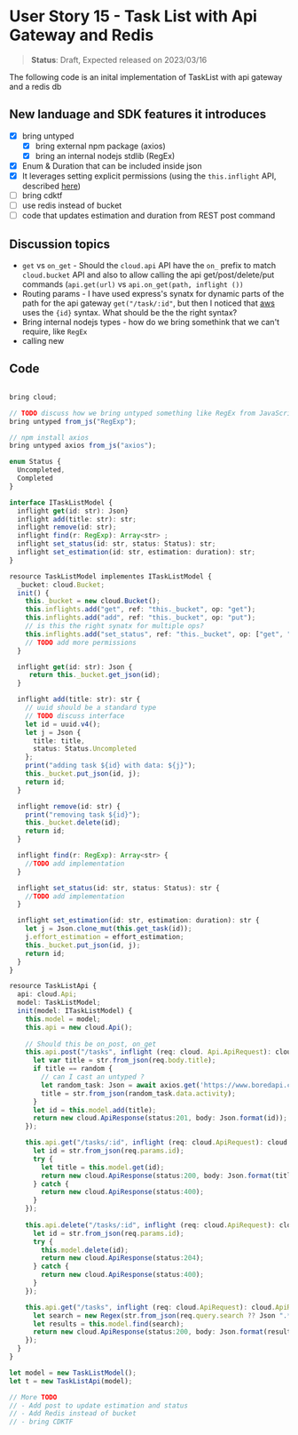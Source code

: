 # User Story 15 - Task List with Api Gateway and Redis

> **Status**: Draft, Expected released on 2023/03/16


The following code is an inital implementation of TaskList with api gateway and a redis db 

## New landuage and SDK features it introduces

- [x] bring untyped
  - [x] bring external npm package (axios)
  - [x] bring an internal nodejs stdlib (RegEx)
- [x] Enum & Duration that can be included inside json
- [x] It leverages setting explicit permissions (using the `this.inflight` API, described [here](https://github.com/winglang/wing/pull/1610))
- [ ] bring cdktf
- [ ] use redis instead of bucket
- [ ] code that updates estimation and duration from REST post command

## Discussion topics
- `get` vs `on_get` - Should the `cloud.api` API have the `on_` prefix to match `cloud.bucket` API and also to allow calling
the api get/post/delete/put commands (`api.get(url)` vs `api.on_get(path, inflight ())`
- Routing params - I have used express's synatx for dynamic parts of the path for the api gateway `get("/task/:id"`, 
but then I noticed that [aws](https://docs.aws.amazon.com/apigateway/latest/developerguide/api-gateway-create-api-step-by-step.html) 
uses the `{id}` syntax. What should be the the right syntax?
- Bring internal nodejs types - how do we bring somethink that we can't require, like `RegEx`
- calling new 

## Code 
```ts (wing)

bring cloud;

// TODO discuss how we bring untyped something like RegEx from JavaScript 
bring untyped from_js("RegExp"); 

// npm install axios
bring untyped axios from_js("axios"); 

enum Status {
  Uncompleted,
  Completed
}

interface ITaskListModel {
  inflight get(id: str): Json}
  inflight add(title: str): str;
  inflight remove(id: str); 
  inflight find(r: RegExp): Array<str> ;
  inflight set_status(id: str, status: Status): str;
  inflight set_estimation(id: str, estimation: duration): str;
}

resource TaskListModel implementes ITaskListModel {
  _bucket: cloud.Bucket;
  init() {
    this._bucket = new cloud.Bucket();
    this.inflights.add("get", ref: "this._bucket", op: "get");
    this.inflights.add("add", ref: "this._bucket", op: "put");
    // is this the right synatx for multiple ops? 
    this.inflights.add("set_status", ref: "this._bucket", op: ["get", "put"]); 
    // TODO add more permissions
  }

  inflight get(id: str): Json {
     return this._bucket.get_json(id);
  }

  inflight add(title: str): str {
    // uuid should be a standard type
    // TODO discuss interface
    let id = uuid.v4(); 
    let j = Json { 
      title: title, 
      status: Status.Uncompleted
    };
    print("adding task ${id} with data: ${j}"); 
    this._bucket.put_json(id, j);
    return id;
  }

  inflight remove(id: str) {
    print("removing task ${id}");
    this._bucket.delete(id);
    return id;
  }

  inflight find(r: RegExp): Array<str> { 
    //TODO add implementation
  }

  inflight set_status(id: str, status: Status): str {
    //TODO add implementation
  }

  inflight set_estimation(id: str, estimation: duration): str {
    let j = Json.clone_mut(this.get_task(id));
    j.effort_estimation = effort_estimation;
    this._bucket.put_json(id, j);
    return id;
  }
}

resource TaskListApi {
  api: cloud.Api;
  model: TaskListModel;
  init(model: ITaskListModel) {
    this.model = model;
    this.api = new cloud.Api();
    
    // Should this be on_post, on_get
    this.api.post("/tasks", inflight (req: cloud. Api.ApiRequest): cloud.ApiResponse => {
      let var title = str.from_json(req.body.title);
      if title == random {
        // can I cast an untyped ?
        let random_task: Json = await axios.get('https://www.boredapi.com/api/activity');
        title = str.from_json(random_task.data.activity); 
      } 
      let id = this.model.add(title);
      return new cloud.ApiResponse(status:201, body: Json.format(id));
    });

    this.api.get("/tasks/:id", inflight (req: cloud.ApiRequest): cloud.ApiResponse => {
      let id = str.from_json(req.params.id);
      try {
        let title = this.model.get(id);
        return new cloud.ApiResponse(status:200, body: Json.format(title));
      } catch {
        return new cloud.ApiResponse(status:400);
      }
    });
    
    this.api.delete("/tasks/:id", inflight (req: cloud.ApiRequest): cloud.ApiResponse => {
      let id = str.from_json(req.params.id);
      try {
        this.model.delete(id);
        return new cloud.ApiResponse(status:204);
      } catch {
        return new cloud.ApiResponse(status:400);
      }
    });

    this.api.get("/tasks", inflight (req: cloud.ApiRequest): cloud.ApiResponse => {
      let search = new Regex(str.from_json(req.query.search ?? Json ".*")); 
      let results = this.model.find(search);
      return new cloud.ApiResponse(status:200, body: Json.format(results));
    });
  }
}

let model = new TaskListModel();
let t = new TaskListApi(model);

// More TODO
// - Add post to update estimation and status
// - Add Redis instead of bucket 
// - bring CDKTF
```
